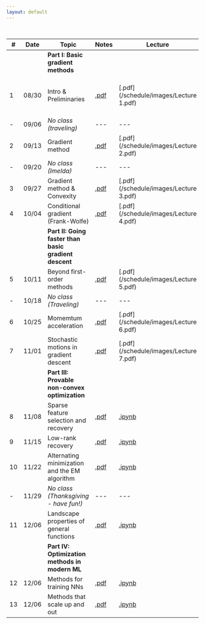 ```yaml
---
layout: default
---
```


&nbsp;


| # | Date  | Topic  | Notes | Lecture | Notebook  |
|-|-|-|-|-|-|
| | | **Part I: Basic gradient methods** | | | |
| 1 | 08/30 | Intro & Preliminaries  | [.pdf](/schedule/images/chapter1.pdf) | [.pdf](/schedule/images/Lecture 1.pdf) | [.ipynb](/schedule/images/Chapter 1a.ipynb) [.ipynb](/schedule/images/Chapter 1b.ipynb)
| - | 09/06 | *No class (traveling)* | ---  | ---  | --- |
| 2 | 09/13 | Gradient method | [.pdf](/schedule/images/chapter2.pdf)  | [.pdf](/schedule/images/Lecture 2.pdf) | [.ipynb](/schedule/images/Chapter 2.ipynb) |
| - | 09/20 | *No class (Imelda)* | ---  | --- | --- |
| 3 | 09/27 | Gradient method & Convexity | [.pdf](/schedule/images/chapter3.pdf)  | [.pdf](/schedule/images/Lecture 3.pdf) | [.ipynb](/schedule/images/Chapter 3.ipynb) |
| 4 | 10/04 | Conditional gradient (Frank-Wolfe) | [.pdf](/schedule/images/chapter4.pdf)  | [.pdf](/schedule/images/Lecture 4.pdf) | [.ipynb](/schedule/images/Chapter 4.ipynb) |
| | | **Part II: Going faster than basic gradient descent** | | | |
| 5 | 10/11 | Beyond first-order methods | [.pdf](/schedule/images/chapter5.pdf)  | [.pdf](/schedule/images/Lecture 5.pdf) | [.ipynb](/schedule/images/Chapter 5.ipynb) |
| - | 10/18 | *No class (Traveling)* | ---  | ---  | --- |
| 6 | 10/25 | Momemtum acceleration | [.pdf](/schedule/images/chapter6.pdf)  | [.pdf](/schedule/images/Lecture 6.pdf) | [.ipynb](/schedule/images/Chapter 6.ipynb) |
| 7 | 11/01 | Stochastic motions in gradient descent | [.pdf]()  | [.pdf](/schedule/images/Lecture 7.pdf) | [.ipynb](/schedule/images/Chapter 7.ipynb) |
| | | **Part III: Provable non-convex optimization** | | | |
| 8 | 11/08 | Sparse feature selection and recovery | [.pdf]()  | [.ipynb]()  | --- |
| 9 | 11/15 | Low-rank recovery | [.pdf]()  | [.ipynb]()  | --- |
| 10 | 11/22 | Alternating minimization and the EM algorithm | [.pdf]()  | [.ipynb]()  | --- |
| - | 11/29 | *No class (Thanksgiving - have fun!)* | ---  | ---  | --- |
| 11 | 12/06 | Landscape properties of general functions | [.pdf]()  | [.ipynb]()  | --- |
| | | **Part IV: Optimization methods in modern ML** | | | |
| 12 | 12/06 | Methods for training NNs  | [.pdf]()  | [.ipynb]()  | --- |
| 13 | 12/06 | Methods that scale up and out | [.pdf]()  | [.ipynb]()  | --- |

